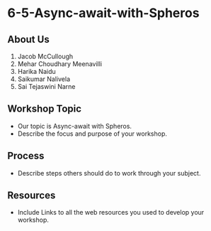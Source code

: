 # 6-5-Async-await-with-Spheros

## About Us
1. Jacob McCullough
2. Mehar Choudhary Meenavilli
3. Harika Naidu
4. Saikumar Nalivela
5. Sai Tejaswini Narne

## Workshop Topic
- Our topic is Async-await with Spheros.
- Describe the focus and purpose of your workshop. 

## Process
- Describe steps others should do to work through your subject.

## Resources
- Include Links to all the web resources you used to develop your workshop. 

